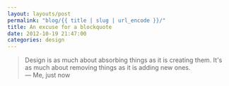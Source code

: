 ```yaml
---
layout: layouts/post
permalink: "blog/{{ title | slug | url_encode }}/"
title: An excuse for a blockquote
date: 2012-10-19 21:47:00
categories: design
---
```

> Design is as much about absorbing things as it is creating them. It's as much about removing things as it is adding new ones.
<br>— Me, just now
